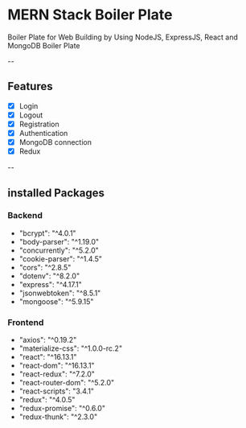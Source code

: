 # MERN Stack Boiler Plate

Boiler Plate for Web Building by Using NodeJS, ExpressJS, React and MongoDB Boiler Plate

--

## Features

- [x] Login
- [x] Logout
- [x] Registration
- [x] Authentication
- [x] MongoDB connection
- [x] Redux

--

## installed Packages

### Backend

- "bcrypt": "^4.0.1"
- "body-parser": "^1.19.0"
- "concurrently": "^5.2.0"
- "cookie-parser": "^1.4.5"
- "cors": "^2.8.5"
- "dotenv": "^8.2.0"
- "express": "^4.17.1"
- "jsonwebtoken": "^8.5.1"
- "mongoose": "^5.9.15"

### Frontend

- "axios": "^0.19.2"
- "materialize-css": "^1.0.0-rc.2"
- "react": "^16.13.1"
- "react-dom": "^16.13.1"
- "react-redux": "^7.2.0"
- "react-router-dom": "^5.2.0"
- "react-scripts": "3.4.1"
- "redux": "^4.0.5"
- "redux-promise": "^0.6.0"
- "redux-thunk": "^2.3.0"
